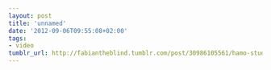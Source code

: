 ```yaml
---
layout: post
title: 'unnamed'
date: '2012-09-06T09:55:08+02:00'
tags:
- video
tumblr_url: http://fabiantheblind.tumblr.com/post/30986105561/hamo-studio-type-o-matic-is-an-after-effects
---
```

